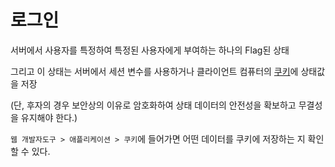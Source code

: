 # 로그인
서버에서 사용자를 특정하여 특정된 사용자에게 부여하는 하나의 Flag된 상태

그리고 이 상태는 서버에서 세션 변수를 사용하거나 클라이언트 컴퓨터의 [쿠키](Cookie)에 상태값을 저장

(단, 후자의 경우 보안상의 이유로 암호화하여 상태 데이터의 안전성을 확보하고 무결성을 유지해야 한다.)

`웹 개발자도구 > 애플리케이션 > 쿠키`에 들어가면 어떤 데이터를 쿠키에 저장하는 지 확인 할 수 있다.

